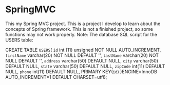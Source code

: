 # SpringMVC

This my Spring MVC project.
This is a project I develop to learn about the concepts of Spring framework.
This is not a finished project, so some functions may not work properly.
Note: 
The database SQL script for the USERS table:

 CREATE TABLE `USERS`(
  `id` int (11) unsigned NOT NULL AUTO_INCREMENT,
  `firstName` varchar(20) NOT NULL DEFAULT '',
  `lastName` varchar(20) NOT NULL DEFAULT '',
  `address` varchar(50) DEFAULT NULL,
  `city` varchar(50) DEFAULT NULL,
  `state` varchar(50) DEFAULT NULL,
  `zipCode` int(11) DEFAULT NULL,
  `phone` int(11) DEFAULT NULL,
  PRIMARY KEY(`id`)
)ENGINE=InnoDB AUTO_INCREMENT=1 DEFAULT CHARSET=utf8;
